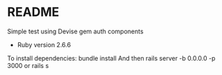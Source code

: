 # README

Simple test using Devise gem auth components

* Ruby version 2.6.6

To install dependencies: 
  bundle install
And then 
  rails server -b 0.0.0.0 -p 3000 or rails s
